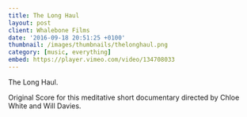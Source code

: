```yaml
---
title: The Long Haul
layout: post
client: Whalebone Films
date: '2016-09-18 20:51:25 +0100'
thumbnail: /images/thumbnails/thelonghaul.png
category: [music, everything]
embed: https://player.vimeo.com/video/134708033
---
```


The Long Haul.

Original Score for this meditative short documentary directed by Chloe White and Will Davies.
